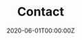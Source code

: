 ---
title: "Contact"  # Add a page title.
summary: "This page contains About and Team only"  # Add a page description.
date: "2020-06-01T00:00:00Z"  # Add today's date.
type: "widget_page"  # Page type is a Widget Page
---